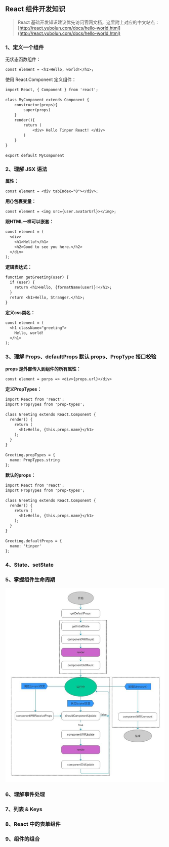 ## React 组件开发知识

> React 基础开发知识建议优先访问官网文档，这里附上对应的中文站点：[http://react.yubolun.com/docs/hello-world.html](http://react.yubolun.com/docs/hello-world.html)

### 1、定义一个组件

无状态函数组件：
```
const element = <h1>Hello, world!</h1>;
```

使用 React.Component 定义组件：
```
import React, { Component } from 'react';

class MyComponent extends Component {
    constructor(props){
        super(props)
    }
    render(){
        return (
            <div> Hello Tinper React! </div>
        )
    }
}

export default MyComponent
```

### 2、理解 JSX 语法

**属性：**
```
const element = <div tabIndex="0"></div>;
```

**用{}包裹变量：**
```
const element = <img src={user.avatarUrl}></img>;
```

**跟HTML一样可以嵌套：**
```
const element = (
  <div>
    <h1>Hello!</h1>
    <h2>Good to see you here.</h2>
  </div>
);
```

**逻辑表达式：**
```
function getGreeting(user) {
  if (user) {
    return <h1>Hello, {formatName(user)}!</h1>;
  }
  return <h1>Hello, Stranger.</h1>;
}
```

**定义css类名：**
```
const element = (
  <h1 className="greeting">
    Hello, world!
  </h1>
);
```

### 3、理解 Props、defaultProps 默认 props、PropType 接口校验

**props 是外部传入到组件的所有属性：**
```
const element = porps => <div>{props.url}</div>

```

**定义PropTypes：**
```
import React from 'react';
import PropTypes from 'prop-types';

class Greeting extends React.Component {
  render() {
    return (
      <h1>Hello, {this.props.name}</h1>
    );
  }
}

Greeting.propTypes = {
  name: PropTypes.string
};
```

**默认的props：**
```
import React from 'react';
import PropTypes from 'prop-types';

class Greeting extends React.Component {
  render() {
    return (
      <h1>Hello, {this.props.name}</h1>
    );
  }
}

Greeting.defaultProps = {
  name: 'tinper'
};
```
### 4、State、setState


### 5、掌握组件生命周期

![](./images/lifecycle.jpeg)

### 6、理解事件处理


### 7、列表 & Keys


### 8、React 中的表单组件


### 9、组件的组合